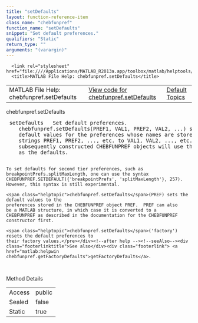 ```yaml
---
title: "setDefaults"
layout: function-reference-item
class_name: "chebfunpref"
function_name: "setDefaults"
snippet: "Set default preferences."
qualifiers: "Static"
return_type: ""
arguments: "(varargin)"
---
```


<html>
   <head>
      <meta http-equiv="Content-Type" content="text/html; charset=utf-8">
   
      <link rel="stylesheet" href="file:////Applications/MATLAB_R2013a.app/toolbox/matlab/helptools/private/helpwin.css">
      <title>MATLAB File Help: chebfunpref.setDefaults</title>
   </head>
   <body>
      <!--Single-page help-->
      <table border="0" cellspacing="0" width="100%">
         <tr class="subheader">
            <td class="headertitle">MATLAB File Help: chebfunpref.setDefaults</td>
            <td class="subheader-left"><a href="matlab:edit chebfunpref.setDefaults">View code for chebfunpref.setDefaults</a></td>
            <td class="subheader-right"><a href="matlab:helpwin">Default Topics</a></td>
         </tr>
      </table>
      <div class="title">chebfunpref.setDefaults</div>
      <div class="helptext"><pre><!--helptext --> <span class="helptopic">setDefaults</span>   Set default preferences.
    <span class="helptopic">chebfunpref.setDefaults</span>(PREF1, VAL1, PREF2, VAL2, ...) sets the
    default values for the preferences whose names are stored in the
    strings PREF1, PREF2, ..., etc. to VAL1, VAL2, ..., etc.  All
    subsequently constructed CHEBFUNPREF objects will use these values
    as the defaults.
 
    To set defaults for second tier preferences, such as
    breakpointPrefs.splitMaxLength, one can use the syntax
    CHEBFUNPREF.SETDEFAULT({'breakpointPrefs', 'splitMaxLength'}, 257).
    However, this syntax is still experimental.
 
    <span class="helptopic">chebfunpref.setDefaults</span>(PREF) sets the default values to the
    preferences stored in the CHEBFUNPREF object PREF.  PREF can also
    be a MATLAB structure, in which case it is converted to a
    CHEBFUNPREF as described in the documentation for the CHEBFUNPREF
    constructor first.
 
    <span class="helptopic">chebfunpref.setDefaults</span>('factory') resets the default preferences to
    their factory values.</pre></div><!--after help --><!--seeAlso--><div class="footerlinktitle">See also</div><div class="footerlink"> <a href="matlab:helpwin chebfunpref.getFactoryDefaults">getFactoryDefaults</a>.
</div>
      <!--Method-->
      <div class="sectiontitle">Method Details</div>
      <table class="class-details">
         <tr>
            <td class="class-detail-label">Access</td>
            <td>public</td>
         </tr>
         <tr>
            <td class="class-detail-label">Sealed</td>
            <td>false</td>
         </tr>
         <tr>
            <td class="class-detail-label">Static</td>
            <td>true</td>
         </tr>
      </table>
   </body>
</html>
